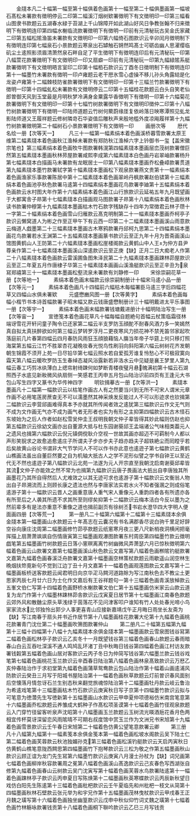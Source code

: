 <!-- { "loadSidebar": true } -->
　　金牋本凡二十幅第一幅至第十幅俱着色画第十一幅至第二十幅俱墨画第一幅坡石髙松未署款有徴明停云二印第二幅溪汀烟树欵署徴明下有文徴明印一印第三幅看山图隶书款题云五湖春水緑于苔湖上千山锦障开如此湖山好风日争教张翰不归来徴明下有徴明连印第四幅水榭临流款署徴明下有徴明一印前有元清秘玩古吴金氏家藏二印第五幅松隂渔笛未署款有文徴明印一印第六幅倚石图款识云辛卯闰月徴明制下有徴明连印第七幅泉石小景款题云寒泉出石罅触石锵然鸣髙士可砺齿幽人思濯缨临矶尘土逺照影须眉清萧然泉石畔自足了平生徴明下有徴明连印后有元清秘玩一印第八幅萱花款署徴明下有文徴明印一印又扇癖一印前有元清秘玩一印第九幅緑隂系艇款署徴明下有文徴明晤言室印二印第十幅栢石款识云丁酉冬日徴明制下有徴明连印第十一幅墨竹未署款有徴明一印卢雍题云老干厯氷雪心虚操不移儿孙头角露縂是化龙姿卢雍第十二幅棘枝防雀款署徴明下有文徴明印一印第十三幅兰竹款署徴明下有徴明一印第十四幅虬松未署款有文徴明停云二印第十五幅桂花款题云白头自笑老仙郎曽御天风到玉堂最是月明秋梦冷满身金粟露华香徴明下有徴明一印第十六幅菊花款署徴明下有文徴明印一印第十七幅竹树款署徴明下有文徴明印徴仲二印第十八幅竹树款署徴明下有徴明一印陆师道题云竹树何藂蔚缘厓复依岭落日映寒潭照见虬龙影陆师道又王履祥题云修树隣竒石华姿值后雕秋声来殷地槛外度凉飚履祥第十九幅竹树款署徴明第二十幅树石小景款署徴明下有文徴明一印
　　画册次等
　　厯代名绘一册【次等天一】
　　凡三十一幅第一幅素绢本着色画溪桥暮雪款署太原王维第二幅素牋本着色画秋江渔棹未署款有郑防秋江渔棹六字上钤御书一玺【盖宋徽宗笔也】第三幅素绢本着色画牧牛图款署韩滉第四幅素牋本墨画层峦茂树款署僧巨然第五幅素牋本墨画秋林茒屋款署咸熙李成第六幅素牋本白色画丹岩翠岫款署杨升第七幅素牋本白描画马未署款有龙眠居士一印第八幅素牋本墨画乔松叠嶂款署贯道第九幅素牋本墨竹款署轼字第十幅素牋本墨画松下观泉款署燕文贵第十一幅素绢本着色画渔家乐事款署陈居中第十二幅素牋本着色画翠岭丹枫款署赵伯骕第十三幅素绢本着色画池亭秋色款署马逺第十四幅素绢本墨画花鸟款署李廸第十五幅素绢本着色画款云水村图大年作第十六幅素绢本着色画江山行旅款识云延祐五年九月既望画于大都寓舎子昻第十七幅素牋本白描画观马图款署子昻第十八幅素绢本着色画秋林读书款署仲穆第十九幅素牋本墨画枯木竹石款字残缺存十四年为常徴君云林子瓒十一字第二十幅素绢本着色画雪山归雁款云髙克明制第二十一幅素牋本墨画乔柯亭子款识云懒窝道人为彬之作至正甲午下有云西一印第二十二幅素牋本墨画溪山雨意款云梅道人戯墨第二十三幅素牋本墨画古木寒鸦款署丹邱柯九思第二十四幅素绢本墨画花鸟款署若水王渊第二十五幅素牋本墨画篆书款识云至正九年十月为晋斋画溪山馆图黄鹤山人王防第二十六幅素牋本墨画松崖楼阁款云黄鹤山中人王为仲方县尹尊亲作第二十七幅素牋本墨画溪山深逺款识云至正庚【缺】正月二日大痴老人作第二十八幅素牋本着色画款云雷溪圃鱼图朱泽民第二十九幅素牋本墨画踈林茆屋款识云至正二年夏五月作唐棣子华第三十幅素牋本画画山溪渔艇款识云至正辛丑为泉冩郑禧第三十一幅素牋本墨画松壑流泉未署款有刘静修一印
　　宋徐崇嗣花草一册【次等地一】
　　素绢本着色画末幅款云徐崇嗣制册计十幅宋马逺小品一册【次等元一】
　　素绢本着色画凡十四幅前六幅枯木每幅署臣马逺三字后四幅花草又四幅山水俱未署欵
　　元盛懋豳风图一册【次等黄字】
　　素绢本着色画每幅小楷节书本诗首幅款署子昭末幅又款云钱唐盛懋制册计三十幅明戴进太平乐事图一册【次等宇一】
　　素绢本着色画末幅款署钱塘戴进册计十幅明陆治写生一册【次等宙一】
　　宣徳笺本着色画花草凡十幅每幅自题絶句首幅云杖策临霜径林端讶雪花开轩问童子陶令已还家第二幅云半支罗防玉顔酡不耐春风酒力多一笑嫣然真自拟太真扶醉欲如何第三幅云梦转罗浮月二更夜寒风力损花神不禁羌笛邻家起吹落庭前几片春第四幅云四月春防风雨狂玉顔狼藉恼人膓当年帝子华筵上何只移灯照海棠第五幅云江竹不胜翠杏花凝晚妆春光悦鸟性刷羽向斜阳第六幅云树树花齐发朝朝生锦霞不须开上苑一日尽铅华第七幅云照水若自爱孤芳谁复怜愁心不可极寂寞向霜天第八幅云暖吹罗防玉生春绰态凝风浴露新若非洛水云中见疑是襄王梦里人第九幅云春工巧剪冰纨薄白上缌帘射绮踈何如梦断青楼夜璧月悬魄满初第十幅云石湖照西子水底见新籹微风纨扇侧一笑感君王丙申五月包山陆治识前四页有王逢元大书包山写生四字又篆书为华传神四字
　　明钦揖摹古一册【次等洪一】
　　素牋本墨画凡十二幅第一幅款识云以枯笔作画古人有之然要当兴到无所不可宋人谓米元章作画不必用笔莲房蔗查无不可以濡墨然其神采焕发反能过人不可以形迹求也钦揖第二幅款识云李营邱画难得真本予亦就其所传闻者效之逺犹第三幅款识云作文无气则不成为文作画无气亦不成为画气者无形者也实为有形之主抑第四幅款识云古木怪石东坡始为之后人作者如赵松雪吴仲圭王叔明我朝文仲子辈皆得其妙此幅则仿赵也抑第五幅款识云徐幼文画亦出自董源大抵与杜东园谢葵邱王孟端诸公气味相类葢元人之遗风也揖第六幅款识云倪元镇倜傥耿介空视一世故其画亦超迈不可羁制今人都以声形笑貎求之故愈追愈逺庄子所谓夫子步亦步夫子趋亦趋夫子超轶絶尘而囘瞠乎若后矣故黄山谷论书谓非大气节学问人不可以作书亦此意也逺逰子第七幅款识云黄鹤山樵画法虽出自董巨然要之自为机轴大扺古人之学不泥形似譬之学书自钟王以至近代无不然也逺逰子第八幅款识云北苑一法遂为元人开宗直至我朝沈启南谢葵邱辈皆其流文仲子亦能效之然不常为也揖第九幅款识云唐子畏画法大扺出自李唐独其所画墨花乃其所自得然后人尤难效之以其无迹可求也逺游子第十幅款识云文衡翁人物出自子昻溯流而上则顾长康之遗法也然与李唐家法实若水火不知者强溷之则成俗笔逺游子第十一幅款识云晋人之画重意唐人重气宋人重像元人重韵四者各有所遗亦各有所至后之人袭其所遗不求其所至则缪矣抑第十二幅款识云梅本洁白今反以墨为之然前辈多有是法亦重意不重像之道也揖前副页有徐树丕书岩水澄华四大字明人便面画四册【次等荒一】
　　第一册凡二十幅第六幅第十二幅第十三幅素牋本余俱金牋本第一幅墨画山水款题云十年髙志在云囊况有书名满郡香尽说白驹千里足好辞空谷向康庄沈周第二幅墨画修竹茆亭款题云纸窻寒月夜三更八尺新梢夜洞横闲把毫挥描上扇萧萧飒飒自伤情唐寅第三幅墨画观瀑图款署东村周臣第四幅墨竹款云徴明戯笔第五幅墨画竹树款题云日落小窻暝离离竹树幽微风弄萧瑟六月已惊秋徴明第六幅着色画云山款署文嘉第七幅墨画溪山秋色款云文嘉写第八幅着色画栁隂钓艇款署文嘉第九幅着色画春溪泛舟款署文嘉第十幅墨画空林策杖款题云雨歇遥山润空林生晩烟扶笻覔新句不觉到江边丁丑十月文嘉第十一幅着色画观莲图款云文嘉写第十二幅墨画板桥送客款题云闻君明日向京华疋马闗河道路賖为写江南秋色去不教尘土更思家丙辰七月廿六日为士化作文嘉后有王谷祥题句一第十三幅着色画青溪放棹款云五峯文伯仁写第十四幅着色画野桥水榭款署文伯仁第十五幅墨画仿米家云山款云道复为龙门作第十六幅墨林踈林茆舎款识云戊寅夏日居节第十七幅墨画江南春色款题云郊外风和散麯尘原头草浅绿于茵落花不见问津客叩户谁知有竹人处处春光啼小鸟家家流水比邻独怜出郭少人事更喜青山应接新嘉靖戊午正月晦日雨坐长友斋为【缺】写江南春于扇头并书近作居节第十八幅墨画桂花款署大伦第十九幅着色画桃花款署青门沈仕第二十幅墨画吹箫图款署仲山
　　第二册凡二十幅第五幅第九幅第十三幅十四幅第十八幅十九幅素牋本余俱金牋本第一幅墨画款云雪泉图钱谷冩第二幅着色画松林亭子款识云乙亥冬十一月既望钱谷第三幅着色画春山款题云春雨暗春山白云互吞吐深溪不通人鸣鸠乱环渚丁丑中秋晦日钱谷第四幅着色画江村访友款署钱糓第五幅着色画山居对客款识云丙子冬日为仲简写钱谷第六幅墨兰款云钱谷戏笔第七幅着色画桃花玉兰款识云辛酉春日陆治第八幅着色画林泉髙致款识云万厯乙亥仲春陆治作于求初堂第九幅着色画蒲草鸳鸯款云包山陆治作第十幅着山画逺浦风防款识云癸丑三月写于阳城书屋陆治第十一幅着色画秋草款题云灯前曽识春风面别后空懐落月情忽讶石兰生别态秋来翻觉旅魂惊陆治第十二幅墨画牡丹款云岐云鲁治为希逺戏笔第十三幅墨画枯木竹石款识云庚寅秋日写子京第十四幅墨竹款识云拟与可笔意为徳濳先生写徳新第十五幅墨画山水款识云甲申夏仲项德裕仿米南宫笔意第十六幅墨画乔松款题云养雏成大鹤种子作髙松项圣谟第十七幅着色画竹径观泉款题云入门穿竹径留客听泉声沈昭第十八幅墨画玉兰款题云玉树流光暎酒巵花香月色两相宜传杯莫讶深留恋风雨隂晴不可期右叔度馆中赏玉兰作为文洲兄书宋旭第十九幅着色画雪景款识云壬午春日宋旭第二十幅着色仿黄公望笔意款署云卿
　　第三册凡十八幅第九幅第十一幅素笺本余俱金笺本第一幅着色画松坡水阁款云吴下陆士仁第二幅着色画芙蓉款云秋池独媚孙克第三幅着色画松溪钓艇款识云天启丙寅秋日仿黄鹤山樵笔意陇西闗思第四幅墨画竹下抱琴款识云三松为敬之作第五幅墨画秋山款识云顾正谊为龙门先生冩第六幅墨竹款识云庚寅八月漫士孙杖为【缺】词兄画第七幅着色画柳岸秋容款署周之冕第八幅着色画溪山髙逸款识云己亥春色写西湖张自修第九幅着色画春山云树款云吴门沈寅写第十幅着色画芙蓉水鸟款署陆逺第十一幅着色画踈林亭子款识云丙申夏日写陈焕第十二幅墨画秋英寒蝶款识云丙辰新秋望日戏仿白阳先生陈逺第十三幅着色画枇杷款识云壬午夏临先和州枇杷一枝文从简第十四幅墨画秋林石壁款云张元举为和宇兄作第十五幅墨画茂林曳杖款识云甲戌春王正月魏之璜写第十六幅着色画独坐幽篁款识云戊申中秋似仰竹词丈魏之璜第十七幅着色画竹林觞咏款署钱贡第十八幅着色画桐下聨吟款识云乙巳三月写钱贡
